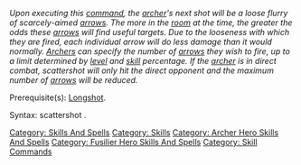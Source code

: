 *Upon executing this [command](:Category:_Commands.md "wikilink"), the
[archer](:Category:_Archers.md "wikilink")'s next shot will be a loose
flurry of scarcely-aimed [arrows](:Category:_Arrows.md "wikilink"). The
more in the [room](:Category:_Rooms.md "wikilink") at the time, the
greater the odds these [arrows](:Category:_Arrows.md "wikilink") will
find useful targets. Due to the looseness with which they are fired,
each individual arrow will do less damage than it would normally.
[Archers](:Category:_Archers.md "wikilink") can specify the number of
[arrows](:Category:_Arrows.md "wikilink") they wish to fire, up to a
limit determined by [level](Level.md "wikilink") and
[skill](:Category:_Skills.md "wikilink") percentage. If the
[archer](:Category:_Archers.md "wikilink") is in direct combat,
scattershot will only hit the direct opponent and the maximum number of
[arrows](:Category:_Arrows.md "wikilink") will be reduced.*

Prerequisite(s): [Longshot](Longshot.md "wikilink").

Syntax: scattershot <number>.

[Category: Skills And Spells](Category:_Skills_And_Spells "wikilink")
[Category: Skills](Category:_Skills "wikilink") [Category: Archer Hero
Skills And Spells](Category:_Archer_Hero_Skills_And_Spells "wikilink")
[Category: Fusilier Hero Skills And
Spells](Category:_Fusilier_Hero_Skills_And_Spells "wikilink") [Category:
Skill Commands](Category:_Skill_Commands "wikilink")
